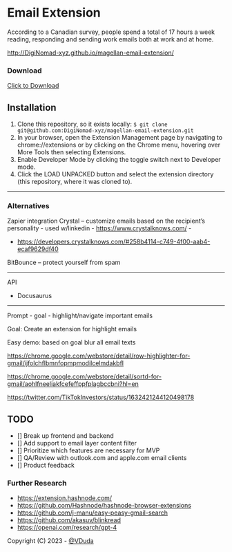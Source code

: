 # Email Extension

According to a Canadian survey, people spend a total of 17 hours a week reading, responding and sending work emails both at work and at home. 

http://DigiNomad-xyz.github.io/magellan-email-extension/

### Download

[Click to Download](https://github.com/DigiNomad-xyz/magellan-email-extension/archive/refs/heads/main.zip)

## Installation

1. Clone this repository, so it exists locally: `$ git clone git@github.com:DigiNomad-xyz/magellan-email-extension.git`
2. In your browser, open the Extension Management page by navigating to chrome://extensions or by clicking on the Chrome menu, hovering over More Tools then selecting Extensions.
3. Enable Developer Mode by clicking the toggle switch next to Developer mode.
4. Click the LOAD UNPACKED button and select the extension directory (this repository, where it was cloned to).

---
### Alternatives

Zapier integration 
Crystal – customize emails based on the recipient’s personality - used w/linkedin - https://www.crystalknows.com/ - 
* https://developers.crystalknows.com/#258b4114-c749-4f00-aab4-ecaf9629df40 

BitBounce – protect yourself from spam


---

API 
* Docusaurus 

---

Prompt - goal - highlight/navigate important emails

Goal: Create an extension for highlight emails 

Easy demo: based on goal blur all email texts 

https://chrome.google.com/webstore/detail/row-highlighter-for-gmail/ijfolchflbmnfopmpmodilcelmdakbfl 

https://chrome.google.com/webstore/detail/sortd-for-gmail/aohlfneeliakfcefeffppfplagbccbni?hl=en 


https://twitter.com/TikTokInvestors/status/1632421244120498178 

## TODO
- [] Break up frontend and backend
- [] Add support to email layer content filter
- [] Prioritize which features are necessary for MVP
- [] QA/Review with outlook.com and apple.com email clients
- [] Product feedback


### Further Research 

- https://extension.hashnode.com/
- https://github.com/Hashnode/hashnode-browser-extensions 
- https://github.com/j-manu/easy-peasy-gmail-search 
- https://github.com/akasuv/blinkread
- https://openai.com/research/gpt-4 




Copyright (C) 2023 - [@VDuda](http://duda.wtf/legal)
